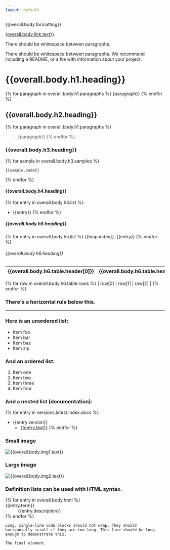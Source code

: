 ```yaml
---
layout: default
---
```


{{overall.body.formatting}}

[{overall.body.link.text}}]({{overall.body.link.url}}).

There should be whitespace between paragraphs.

There should be whitespace between paragraphs. We recommend including a README, or a file with information about your project.

# {{overall.body.h1.heading}}
{% for paragraph in overall.body.h1.paragraphs %}
{paragraph}}
{% endfor %}

## {{overall.body.h2.heading}}
{% for paragraph in overall.body.h1.paragraphs %}
> {paragraph}}
{% endfor %}

### {{overall.body.h3.heading}}
{% for sample in overall.body.h3.samples %}
```{{sample.lang}}
{{sample.code}}
```
{% endfor %}

#### {{overall.body.h4.heading}}
{% for entry in overall.body.h4.list %}
*   {{entry}}
{% endfor %}

##### {{overall.body.h5.heading}}
{% for entry in overall.body.h5.list %}
{{loop.index}}.  {{entry}}
{% endfor %}

###### {{overall.body.h6.heading}}
| {{overall.body.h6.table.header[0]}} | {{overall.body.h6.table.header[1]}} | {{overall.body.h6.table.header[2]}} |
|:-------------|:------------------|:------|
{% for row in overall.body.h6.table.rows %}
| row[0] | row[1] | row[2] |
{% endfor %}

### There's a horizontal rule below this.

* * *

### Here is an unordered list:

*   Item foo
*   Item bar
*   Item baz
*   Item zip

### And an ordered list:

1.  Item one
1.  Item two
1.  Item three
1.  Item four

### And a nested list (documentation):

{% for entry in versions.latest.index.docs %}
- {{entry.version}}
	- [{{entry.text}}]({{entry.link}})
{% endfor %}

### Small image

![{{overall.body.img1.text}}]({{overall.body.img1.url}})

### Large image

![{{overall.body.img2.text}}]({{overall.body.img2.url}})


### Definition lists can be used with HTML syntax.

<dl>
{% for entry in overall.body.html %}
<dt>{{entry.term}}</dt>
<dd>{{entry.description}}</dd>
{% endfor %}
</dl>

```
Long, single-line code blocks should not wrap. They should horizontally scroll if they are too long. This line should be long enough to demonstrate this.
```

```
The final element.
```
